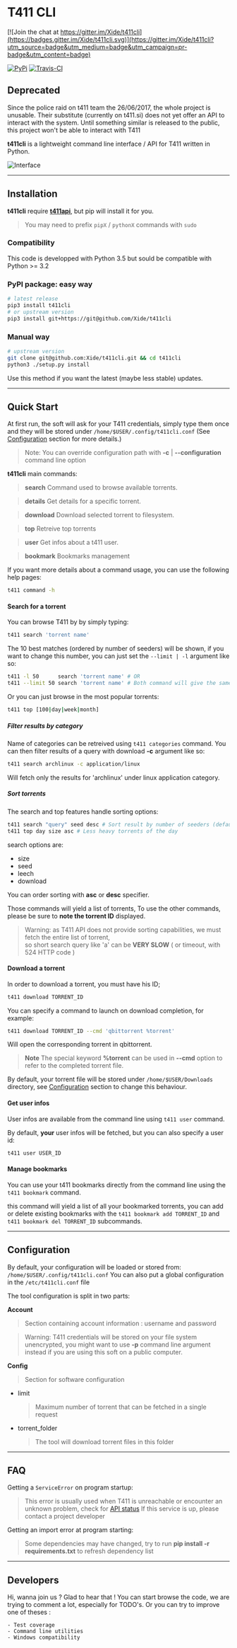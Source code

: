 T411 CLI
===================

[![Join the chat at https://gitter.im/Xide/t411cli](https://badges.gitter.im/Xide/t411cli.svg)](https://gitter.im/Xide/t411cli?utm_source=badge&utm_medium=badge&utm_campaign=pr-badge&utm_content=badge)

[![PyPi](https://img.shields.io/pypi/v/t411cli.svg)](https://pypi.python.org/pypi/t411cli)
[![Travis-CI](https://api.travis-ci.org/Xide/t411cli.svg)](https://travis-ci.org/Xide/t411cli)


## Deprecated

Since the police raid on t411 team the 26/06/2017, the whole project is unusable.
Their substitute (currently on t411.si) does not yet offer an API to interact with the system.
Until something similar is released to the public, this project won't be able to interact with T411



**t411cli** is a lightweight command line interface / API for T411 written in Python.

![Interface](https://github.com/Xide/t411cli/blob/master/screenshot.png)


----------
Installation
-------------


**t411cli** require **[t411api](https://github.com/Xide/t411api)**, but pip will install it for you.

> You may need to prefix `pipX` / `pythonX` commands with `sudo` 

### Compatibility

This code is developped with Python 3.5 but sould be compatible with Python >= 3.2

### PyPI package: easy way

```sh
# latest release
pip3 install t411cli
# or upstream version
pip3 install git+https://git@github.com/Xide/t411cli
```

### Manual way

```sh
# upstream version
git clone git@github.com:Xide/t411cli.git && cd t411cli
python3 ./setup.py install
```

Use this method if you want the latest (maybe less stable) updates.

----------
Quick Start
-------------

At first run, the soft will ask for your T411 credentials, simply type them once and they will be stored under ``` /home/$USER/.config/t411cli.conf ``` (See [Configuration](#configuration) section for more details.)
> Note: You can override configuration path with **-c** | **--configuration** command line option

**t411cli** main commands:

> **search**
> Command used to browse available torrents.

> **details**
> Get details for a specific torrent.

> **download**
> Download selected torrent to filesystem.

> **top**
> Retreive top torrents

> **user**
> Get infos about a t411 user.

> **bookmark**
> Bookmarks management

If you want more details about a command usage, you can use the following help pages:
```sh
t411 command -h
```

#### Search for a torrent

You can browse T411 by by simply typing:
```sh
t411 search 'torrent name'
```
The 10 best matches (ordered by number of seeders) will be shown, if you want to change this number, you can just set the ``` --limit | -l ``` argument like so:

```sh
t411 -l 50      search 'torrent name' # OR
t411 --limit 50 search 'torrent name' # Both command will give the same results
```
Or you can just browse in the most popular torrents:
```sh
t411 top [100|day|week|month]
```

##### Filter results by category

Name of categories can be retreived using ```t411 categories``` command.
You can then filter results of a query with download **-c** argument like so:
```sh
t411 search archlinux -c application/linux
```

Will fetch only the results for 'archlinux' under linux application category.

##### Sort torrents
The search and top features handle sorting options:
```sh
t411 search "query" seed desc # Sort result by number of seeders (default behaviour)
t411 top day size asc # Less heavy torrents of the day
```
search options are:
- size
- seed
- leech
- download

You can order sorting  with **asc** or **desc** specifier.

Those  commands will yield a list of torrents, To use the other commands, please be sure to **note the torrent ID** displayed.

> Warning: as T411 API does not provide sorting capabilities, we must fetch the entire list of torrent,  
> so short search query like 'a' can be **VERY SLOW** ( or timeout, with 524 HTTP code )

#### Download a torrent

In order to download a torrent, you must have his ID;
```sh
t411 download TORRENT_ID
```

You can specify a command to launch on download completion, for example:

```sh
t411 download TORRENT_ID --cmd 'qbittorrent %torrent'
```
Will open the corresponding torrent in qbittorrent.

> **Note**
> The special keyword **%torrent** can be used in **--cmd** option to refer to the completed torrent file.

By default, your torrent file will be stored under ```/home/$USER/Downloads``` directory, see [Configuration](#Configuration) section to change this behaviour.

#### Get user infos

User infos are available from the command line using  ```t411 user``` command.

By default, **your** user infos will be fetched, but you can also specify a user id:
```sh
t411 user USER_ID
```

#### Manage bookmarks

You can use your t411 bookmarks directly from the command line using the  ```t411 bookmark``` command.

this command will yield a list of all your bookmarked torrents, you can add or delete existing bookmarks with the ```t411 bookmark add TORRENT_ID``` and ```t411 bookmark del TORRENT_ID``` subcommands.


----------
Configuration
-------------

By default, your configuration will be loaded or stored from:
``` /home/$USER/.config/t411cli.conf ```
You can also put a global configuration in the ```/etc/t411cli.conf``` file

The tool configuration is split in two parts:

**Account**
> Section containing account information : username and password

> Warning: T411 credentials will be stored on your file system unencrypted, you might want to use **-p** command line argument instead if you are using this soft on a public computer.

**Config**
> Section for software configuration

* limit
   > Maximum number of torrent that can be fetched in a single request

* torrent_folder
	> The tool will download torrent files in this folder

----------
FAQ
-------------

Getting a ```ServiceError``` on program startup:
> This error is usually used when T411 is unreachable or encounter an unknown problem, check for [API status](http://www.websitedown.info/api.t411.in)
> If this service is up, please contact a project developer

Getting an import error at program starting:
> Some dependencies may have changed, try to run **pip install -r requirements.txt** to refresh dependency list

----------
Developers
-------------

Hi, wanna join us ? Glad to hear that !
You can start browse the code, we are trying to comment a lot, especially for TODO's.
Or you can try to improve one of theses :

	- Test coverage
	- Command line utilities
	- Windows compatibility


